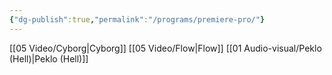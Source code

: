```yaml
---
{"dg-publish":true,"permalink":"/programs/premiere-pro/"}
---
```


[[05   Video/Cyborg\|Cyborg]]
[[05   Video/Flow\|Flow]]
[[01   Audio-visual/Peklo (Hell)\|Peklo (Hell)]]
